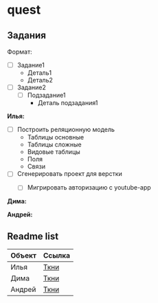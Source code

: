 # quest

## Задания

Формат:
- [ ] Задание1
  - Деталь1
  - Деталь2
- [ ] Задание2
  - [ ] Подзадание1
    - Деталь подзадания1
  
**Илья:**

- [ ] Построить реляционную модель
  - Таблицы основные
  - Таблицы сложные
  - Видовые таблицы
  - Поля
  - Связи
- [ ] Сгенерировать проект для верстки
  - [ ] Мигрировать авторизацию с youtube-app


**Дима:**


**Андрей:**


## Readme list

|  Объект | Ссылка  |
|---|---|
| Илья  |  [Ткни](/ilya/README.md)   |
| Дима  |  [Ткни](/dima/README.md)   |
| Андрей|  [Ткни](/andrey/README.md) |